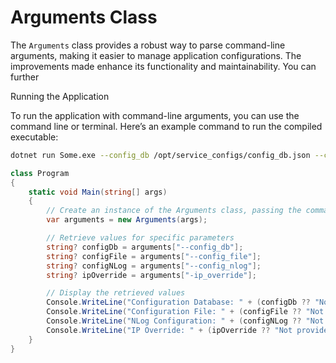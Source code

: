 # Arguments Class

The `Arguments` class provides a robust way to parse command-line arguments, making it easier to manage application configurations. The improvements made enhance its functionality and maintainability. You can further


Running the Application

To run the application with command-line arguments, you can use the command line or terminal. Here’s an example command to run the compiled executable:

```bash
dotnet run Some.exe --config_db /opt/service_configs/config_db.json --config_file /opt/service_configs/appsettings.json --config_nlog /opt/service_configs/NLog.config -ip_override=127.0.0.1 -nosjmp
```

```csharp
class Program
{
    static void Main(string[] args)
    {
        // Create an instance of the Arguments class, passing the command-line arguments
        var arguments = new Arguments(args);

        // Retrieve values for specific parameters
        string? configDb = arguments["--config_db"];
        string? configFile = arguments["--config_file"];
        string? configNLog = arguments["--config_nlog"];
        string? ipOverride = arguments["-ip_override"];

        // Display the retrieved values
        Console.WriteLine("Configuration Database: " + (configDb ?? "Not provided"));
        Console.WriteLine("Configuration File: " + (configFile ?? "Not provided"));
        Console.WriteLine("NLog Configuration: " + (configNLog ?? "Not provided"));
        Console.WriteLine("IP Override: " + (ipOverride ?? "Not provided"));
    }
}
```
